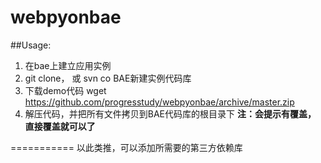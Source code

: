 webpyonbae
==========
##Usage:

1. 在bae上建立应用实例
2. git clone， 或 svn co  BAE新建实例代码库
3. 下载demo代码 
    wget https://github.com/progresstudy/webpyonbae/archive/master.zip
4. 解压代码，并把所有文件拷贝到BAE代码库的根目录下
**注：会提示有覆盖， 直接覆盖就可以了**

===========
以此类推，可以添加所需要的第三方依赖库
